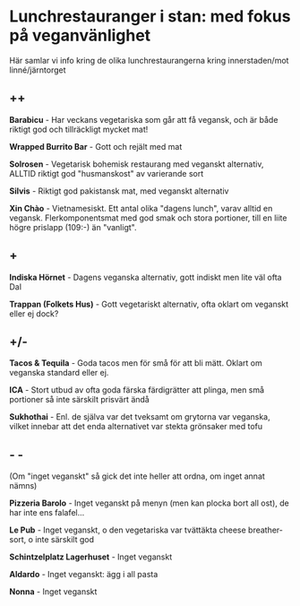 Lunchrestauranger i stan: med fokus på veganvänlighet
=====================================================
Här samlar vi info kring de olika lunchrestaurangerna kring innerstaden/mot linné/järntorget


++
---
__Barabicu__ - Har veckans vegetariska som går att få vegansk, och är både riktigt god och tillräckligt mycket mat!

__Wrapped Burrito Bar__ - Gott och rejält med mat

__Solrosen__ - Vegetarisk bohemisk restaurang med veganskt alternativ, ALLTID riktigt god "husmanskost" av varierande sort

__Silvis__ - Riktigt god pakistansk mat, med veganskt alternativ

__Xin Chào__ - Vietnamesiskt. Ett antal olika "dagens lunch", varav alltid en vegansk. Flerkomponentsmat med god smak och stora portioner, till en liite högre prislapp (109:-) än "vanligt".

\+
---
__Indiska Hörnet__ - Dagens veganska alternativ, gott indiskt men lite väl ofta Dal

__Trappan (Folkets Hus)__ - Gott vegetariskt alternativ, ofta oklart om veganskt eller ej dock?

+/-
---
__Tacos & Tequila__ - Goda tacos men för små för att bli mätt. Oklart om veganska standard eller ej.

__ICA__ - Stort utbud av ofta goda färska färdigrätter att plinga, men små portioner så inte särskilt prisvärt ändå

__Sukhothai__ - Enl. de själva var det tveksamt om grytorna var veganska, vilket innebar att det enda alternativet var stekta grönsaker med tofu

\- \-
---
(Om "inget veganskt" så gick det inte heller att ordna, om inget annat nämns)

__Pizzeria Barolo__ - Inget veganskt på menyn (men kan plocka bort all ost), de har inte ens falafel...

__Le Pub__ - Inget veganskt, o den vegetariska var tvättäkta cheese breather-sort, o inte särskilt god

__Schintzelplatz Lagerhuset__ - Inget veganskt

__Aldardo__ - Inget veganskt: ägg i all pasta

__Nonna__ - Inget veganskt
